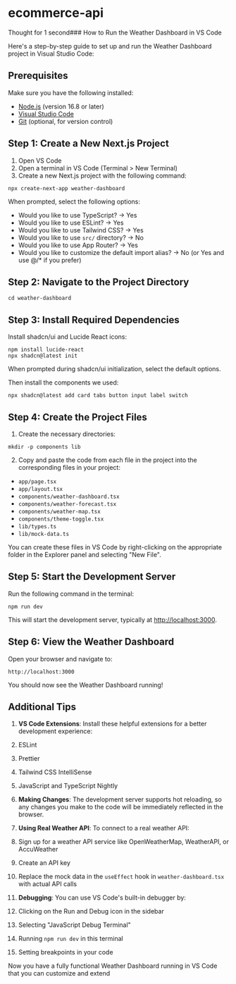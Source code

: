 # ecommerce-api
Thought for 1 second### How to Run the Weather Dashboard in VS Code

Here's a step-by-step guide to set up and run the Weather Dashboard project in Visual Studio Code:

## Prerequisites

Make sure you have the following installed:

- [Node.js](https://nodejs.org/) (version 16.8 or later)
- [Visual Studio Code](https://code.visualstudio.com/)
- [Git](https://git-scm.com/) (optional, for version control)


## Step 1: Create a New Next.js Project

1. Open VS Code
2. Open a terminal in VS Code (Terminal > New Terminal)
3. Create a new Next.js project with the following command:


```shellscript
npx create-next-app weather-dashboard
```

When prompted, select the following options:

- Would you like to use TypeScript? → Yes
- Would you like to use ESLint? → Yes
- Would you like to use Tailwind CSS? → Yes
- Would you like to use `src/` directory? → No
- Would you like to use App Router? → Yes
- Would you like to customize the default import alias? → No (or Yes and use @/* if you prefer)


## Step 2: Navigate to the Project Directory

```shellscript
cd weather-dashboard
```

## Step 3: Install Required Dependencies

Install shadcn/ui and Lucide React icons:

```shellscript
npm install lucide-react
npx shadcn@latest init
```

When prompted during shadcn/ui initialization, select the default options.

Then install the components we used:

```shellscript
npx shadcn@latest add card tabs button input label switch
```

## Step 4: Create the Project Files

1. Create the necessary directories:


```shellscript
mkdir -p components lib
```

2. Copy and paste the code from each file in the project into the corresponding files in your project:


- `app/page.tsx`
- `app/layout.tsx`
- `components/weather-dashboard.tsx`
- `components/weather-forecast.tsx`
- `components/weather-map.tsx`
- `components/theme-toggle.tsx`
- `lib/types.ts`
- `lib/mock-data.ts`


You can create these files in VS Code by right-clicking on the appropriate folder in the Explorer panel and selecting "New File".

## Step 5: Start the Development Server

Run the following command in the terminal:

```shellscript
npm run dev
```

This will start the development server, typically at [http://localhost:3000](http://localhost:3000).

## Step 6: View the Weather Dashboard

Open your browser and navigate to:

```plaintext
http://localhost:3000
```

You should now see the Weather Dashboard running!

## Additional Tips

1. **VS Code Extensions**: Install these helpful extensions for a better development experience:

1. ESLint
2. Prettier
3. Tailwind CSS IntelliSense
4. JavaScript and TypeScript Nightly



2. **Making Changes**: The development server supports hot reloading, so any changes you make to the code will be immediately reflected in the browser.
3. **Using Real Weather API**: To connect to a real weather API:

1. Sign up for a weather API service like OpenWeatherMap, WeatherAPI, or AccuWeather
2. Create an API key
3. Replace the mock data in the `useEffect` hook in `weather-dashboard.tsx` with actual API calls



4. **Debugging**: You can use VS Code's built-in debugger by:

1. Clicking on the Run and Debug icon in the sidebar
2. Selecting "JavaScript Debug Terminal"
3. Running `npm run dev` in this terminal
4. Setting breakpoints in your code





Now you have a fully functional Weather Dashboard running in VS Code that you can customize and extend
